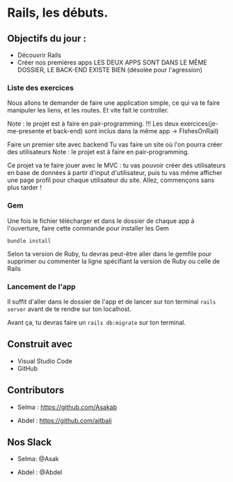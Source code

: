 # Rails, les débuts.

## Objectifs du jour :
- Découvrir Rails
- Créer nos premières apps 
LES DEUX APPS SONT DANS LE MÊME DOSSIER, LE BACK-END EXISTE BIEN (désolée pour l'agression)

### Liste des exercices

Nous allons te demander de faire une application simple, ce qui va te faire manipuler les liens, et les routes. Et vite fait le controller.

Note : le projet est à faire en pair-programming. !!! Les deux exercices(je-me-presente et back-end) sont inclus dans la même app -> FIshesOnRail)</br>

Faire un premier site avec backend
Tu vas faire un site où l'on pourra créer des utilisateurs
Note : le projet est à faire en pair-programming.

Ce projet va te faire jouer avec le MVC : tu vas pouvoir créer des utilisateurs en base de données à partir d'input d'utilisateur, puis tu vas même afficher une page profil pour chaque utilisateur du site. Allez, commençons sans plus tarder !

### Gem

Une fois le fichier télécharger et dans le dossier de chaque app à l'ouverture, faire cette commande pour installer les Gem  
```
bundle install
```

Selon ta version de Ruby, tu devras peut-être aller dans le gemfile pour supprimer ou commenter la ligne spécifiant la version de Ruby ou celle de Rails

### Lancement de l'app

Il suffit d'aller dans le dossier de l'app et de lancer sur ton terminal `rails server` avant de te rendre sur ton localhost.

Avant ça, tu devras faire un `rails db:migrate` sur ton terminal.


## Construit avec

* Visual Studio Code
* GitHub


## Contributors

* Selma : https://github.com/Asakab

* Abdel : https://github.com/aitbali

## Nos Slack

* Selma: @Asak

* Abdel : @Abdel
